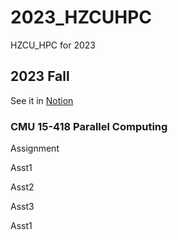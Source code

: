 # 2023_HZCUHPC
HZCU_HPC for 2023

## 2023 Fall
See it in [Notion](https://boulder-newt-865.notion.site/2023Fall-HZCU_HPC-e456cd2be7f94f74a1b0e78d336f2787?pvs=4)

### CMU 15-418 Parallel Computing

Assignment

Asst1

Asst2

Asst3

Asst1
